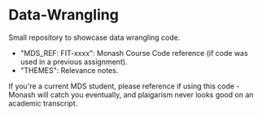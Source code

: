 # Data-Wrangling
Small repository to showcase data wrangling code.

  - "MDS_REF: FIT-xxxx": Monash Course Code reference (if code was used in a previous assignment).  
  - "THEMES": Relevance notes.
  
If you're a current MDS student, please reference if using this code - Monash will catch you eventually, and plaigarism never looks good on an academic transcript.
